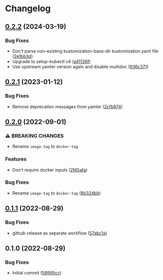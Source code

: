 # Changelog

## [0.2.2](https://github.com/jacobsvante/kustomize-deploy-action/compare/v0.2.1...v0.2.2) (2024-03-19)


### Bug Fixes

* Don't parse non-existing kustomization-base-dir kustomization.yaml file ([2e1bb3d](https://github.com/jacobsvante/kustomize-deploy-action/commit/2e1bb3d3ecf0b889216efad32cac5dc635f70fdd))
* Upgrade to setup-kubectl v4 ([a41126f](https://github.com/jacobsvante/kustomize-deploy-action/commit/a41126fbd704b2370aaf1a3d42bcefcf374e26be))
* Use upstream yamler version again and disable multidoc ([936c371](https://github.com/jacobsvante/kustomize-deploy-action/commit/936c371ec987294de54124a1be39bb9663037f5e))

## [0.2.1](https://github.com/jacobsvante/kustomize-deploy-action/compare/v0.2.0...v0.2.1) (2023-01-12)


### Bug Fixes

* Remove deprecation messages from yamler ([2cfb874](https://github.com/jacobsvante/kustomize-deploy-action/commit/2cfb8749ef2c29c73f908226df11e110488f30e2))

## [0.2.0](https://github.com/jacobsvante/kustomize-deploy-action/compare/v0.1.1...v0.2.0) (2022-09-01)


### ⚠ BREAKING CHANGES

* Rename `image-tag` to `docker-tag`

### Features

* Don't require docker inputs ([2f45afa](https://github.com/jacobsvante/kustomize-deploy-action/commit/2f45afa42aa25d1e523ec13eda849ead729571ff))


### Bug Fixes

* Rename `image-tag` to `docker-tag` ([8b324bb](https://github.com/jacobsvante/kustomize-deploy-action/commit/8b324bb651ab5e0e31229859510f2c87fe733a4f))

## [0.1.1](https://github.com/jacobsvante/kustomize-deploy-action/compare/v0.1.0...v0.1.1) (2022-08-29)


### Bug Fixes

* github-release as separate workflow ([57abc1a](https://github.com/jacobsvante/kustomize-deploy-action/commit/57abc1acca3a4b4033c2a2038b4cae7be1e4a4ba))

## 0.1.0 (2022-08-29)


### Bug Fixes

* Initial commit ([58995cc](https://github.com/jacobsvante/kustomize-deploy-action/commit/58995cc0bcc20e58379a87f04c23ca1cddc66cc7))
